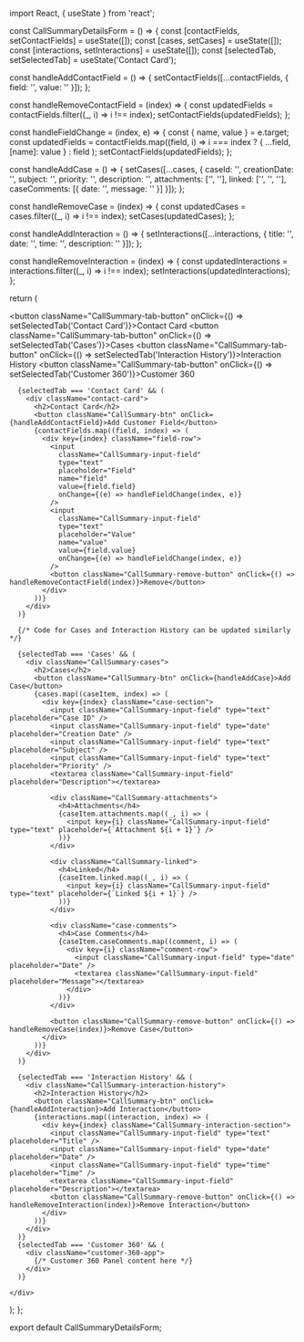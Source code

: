 import React, { useState } from 'react';

const CallSummaryDetailsForm = () => {
  const [contactFields, setContactFields] = useState([]);
  const [cases, setCases] = useState([]);
  const [interactions, setInteractions] = useState([]);
  const [selectedTab, setSelectedTab] = useState('Contact Card');

  const handleAddContactField = () => {
    setContactFields([...contactFields, { field: '', value: '' }]);
  };

  const handleRemoveContactField = (index) => {
    const updatedFields = contactFields.filter((_, i) => i !== index);
    setContactFields(updatedFields);
  };

  const handleFieldChange = (index, e) => {
    const { name, value } = e.target;
    const updatedFields = contactFields.map((field, i) =>
      i === index ? { ...field, [name]: value } : field
    );
    setContactFields(updatedFields);
  };

  const handleAddCase = () => {
    setCases([...cases, {
      caseId: '',
      creationDate: '',
      subject: '',
      priority: '',
      description: '',
      attachments: ['', ''],
      linked: ['', '', ''],
      caseComments: [{ date: '', message: '' }]
    }]);
  };

  const handleRemoveCase = (index) => {
    const updatedCases = cases.filter((_, i) => i !== index);
    setCases(updatedCases);
  };

  const handleAddInteraction = () => {
    setInteractions([...interactions, { title: '', date: '', time: '', description: '' }]);
  };

  const handleRemoveInteraction = (index) => {
    const updatedInteractions = interactions.filter((_, i) => i !== index);
    setInteractions(updatedInteractions);
  };

  return (
    <div>
      <div className="CallSummary-tabs">
        <button className="CallSummary-tab-button" onClick={() => setSelectedTab('Contact Card')}>Contact Card</button>
        <button className="CallSummary-tab-button" onClick={() => setSelectedTab('Cases')}>Cases</button>
        <button className="CallSummary-tab-button" onClick={() => setSelectedTab('Interaction History')}>Interaction History</button>
        <button className="CallSummary-tab-button" onClick={() => setSelectedTab('Customer 360')}>Customer 360</button>
      </div>

      {selectedTab === 'Contact Card' && (
        <div className="contact-card">
          <h2>Contact Card</h2>
          <button className="CallSummary-btn" onClick={handleAddContactField}>Add Customer Field</button>
          {contactFields.map((field, index) => (
            <div key={index} className="field-row">
              <input
                className="CallSummary-input-field"
                type="text"
                placeholder="Field"
                name="field"
                value={field.field}
                onChange={(e) => handleFieldChange(index, e)}
              />
              <input
                className="CallSummary-input-field"
                type="text"
                placeholder="Value"
                name="value"
                value={field.value}
                onChange={(e) => handleFieldChange(index, e)}
              />
              <button className="CallSummary-remove-button" onClick={() => handleRemoveContactField(index)}>Remove</button>
            </div>
          ))}
        </div>
      )}

      {/* Code for Cases and Interaction History can be updated similarly */}

      {selectedTab === 'Cases' && (
        <div className="CallSummary-cases">
          <h2>Cases</h2>
          <button className="CallSummary-btn" onClick={handleAddCase}>Add Case</button>
          {cases.map((caseItem, index) => (
            <div key={index} className="case-section">
              <input className="CallSummary-input-field" type="text" placeholder="Case ID" />
              <input className="CallSummary-input-field" type="date" placeholder="Creation Date" />
              <input className="CallSummary-input-field" type="text" placeholder="Subject" />
              <input className="CallSummary-input-field" type="text" placeholder="Priority" />
              <textarea className="CallSummary-input-field" placeholder="Description"></textarea>

              <div className="CallSummary-attachments">
                <h4>Attachments</h4>
                {caseItem.attachments.map((_, i) => (
                  <input key={i} className="CallSummary-input-field" type="text" placeholder={`Attachment ${i + 1}`} />
                ))}
              </div>

              <div className="CallSummary-linked">
                <h4>Linked</h4>
                {caseItem.linked.map((_, i) => (
                  <input key={i} className="CallSummary-input-field" type="text" placeholder={`Linked ${i + 1}`} />
                ))}
              </div>

              <div className="case-comments">
                <h4>Case Comments</h4>
                {caseItem.caseComments.map((comment, i) => (
                  <div key={i} className="comment-row">
                    <input className="CallSummary-input-field" type="date" placeholder="Date" />
                    <textarea className="CallSummary-input-field" placeholder="Message"></textarea>
                  </div>
                ))}
              </div>

              <button className="CallSummary-remove-button" onClick={() => handleRemoveCase(index)}>Remove Case</button>
            </div>
          ))}
        </div>
      )}

      {selectedTab === 'Interaction History' && (
        <div className="CallSummary-interaction-history">
          <h2>Interaction History</h2>
          <button className="CallSummary-btn" onClick={handleAddInteraction}>Add Interaction</button>
          {interactions.map((interaction, index) => (
            <div key={index} className="CallSummary-interaction-section">
              <input className="CallSummary-input-field" type="text" placeholder="Title" />
              <input className="CallSummary-input-field" type="date" placeholder="Date" />
              <input className="CallSummary-input-field" type="time" placeholder="Time" />
              <textarea className="CallSummary-input-field" placeholder="Description"></textarea>
              <button className="CallSummary-remove-button" onClick={() => handleRemoveInteraction(index)}>Remove Interaction</button>
            </div>
          ))}
        </div>
      )}
      {selectedTab === 'Customer 360' && (
        <div className="customer-360-app">
          {/* Customer 360 Panel content here */}
        </div>
      )}

    </div>
  );
};

export default CallSummaryDetailsForm;
